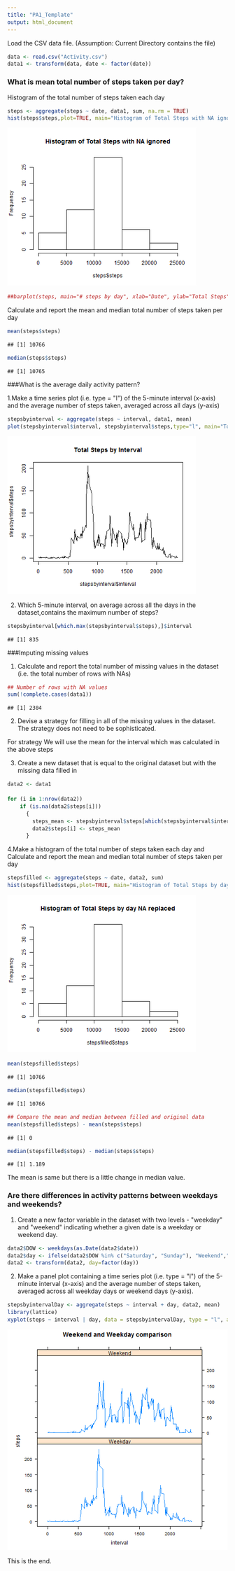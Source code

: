 ```yaml
---
title: "PA1_Template"
output: html_document
---
```

Load the CSV data file. (Assumption: Current Directory contains the file)


```r
data <- read.csv("Activity.csv")
data1 <- transform(data, date <- factor(date))
```

### What is mean total number of steps taken per day?
Histogram of the total number of steps taken each day


```r
steps <- aggregate(steps ~ date, data1, sum, na.rm = TRUE)
hist(steps$steps,plot=TRUE, main="Histogram of Total Steps with NA ignored")
```

![plot of chunk unnamed-chunk-2](figure/unnamed-chunk-2.png) 

```r
##barplot(steps, main="# steps by day", xlab="Date", ylab="Total Steps")
```

Calculate and report the mean and median total number of steps taken per day


```r
mean(steps$steps)
```

```
## [1] 10766
```

```r
median(steps$steps)
```

```
## [1] 10765
```
###What is the average daily activity pattern?

1.Make a time series plot (i.e. type = "l") of the 5-minute interval (x-axis) and the average number of steps taken, averaged across all days (y-axis)


```r
stepsbyinterval <- aggregate(steps ~ interval, data1, mean)
plot(stepsbyinterval$interval, stepsbyinterval$steps,type="l", main="Total Steps by Interval")
```

![plot of chunk unnamed-chunk-4](figure/unnamed-chunk-4.png) 

2. Which 5-minute interval, on average across all the days in the dataset,contains the maximum number of steps?


```r
stepsbyinterval[which.max(stepsbyinterval$steps),]$interval
```

```
## [1] 835
```

###Imputing missing values

1. Calculate and report the total number of missing values in the dataset (i.e. the total number of rows with NAs)

```r
## Number of rows with NA values
sum(!complete.cases(data1))
```

```
## [1] 2304
```

2. Devise a strategy for filling in all of the missing values in the dataset. The strategy does not need to be sophisticated. 

For strategy We will use the mean for the interval which was calculated in the above steps

3. Create a new dataset that is equal to the original dataset but with the missing data filled in

```r
data2 <- data1

for (i in 1:nrow(data2))
    if (is.na(data2$steps[i]))
      {
        steps_mean <- stepsbyinterval$steps[which(stepsbyinterval$interval == data2$interval[i])]
        data2$steps[i] <- steps_mean
      }
```

4.Make a histogram of the total number of steps taken each day and Calculate and report the mean and median total number of steps taken per day


```r
stepsfilled <- aggregate(steps ~ date, data2, sum)
hist(stepsfilled$steps,plot=TRUE, main="Histogram of Total Steps by day NA replaced")
```

![plot of chunk unnamed-chunk-8](figure/unnamed-chunk-8.png) 

```r
mean(stepsfilled$steps)
```

```
## [1] 10766
```

```r
median(stepsfilled$steps)
```

```
## [1] 10766
```

```r
## Compare the mean and median between filled and original data 
mean(stepsfilled$steps) - mean(steps$steps)
```

```
## [1] 0
```

```r
median(stepsfilled$steps) - median(steps$steps)
```

```
## [1] 1.189
```

The mean is same but there is a little change in median value.

### Are there differences in activity patterns between weekdays and weekends?
1. Create a new factor variable in the dataset with two levels - "weekday" and "weekend" indicating whether a given date is a weekday or weekend day.


```r
data2$DOW <- weekdays(as.Date(data2$date))
data2$day <- ifelse(data2$DOW %in% c("Saturday", "Sunday"), "Weekend","Weekday")
data2 <- transform(data2, day=factor(day))
```

2. Make a panel plot containing a time series plot (i.e. type = "l") of the 5-minute interval (x-axis) and the average number of steps taken, averaged across all weekday days or weekend days (y-axis). 


```r
stepsbyintervalDay <- aggregate(steps ~ interval + day, data2, mean)
library(lattice)
xyplot(steps ~ interval | day, data = stepsbyintervalDay, type = "l", aspect=1/2, main="Weekend and Weekday comparison")
```

![plot of chunk unnamed-chunk-10](figure/unnamed-chunk-10.png) 

This is the end.
